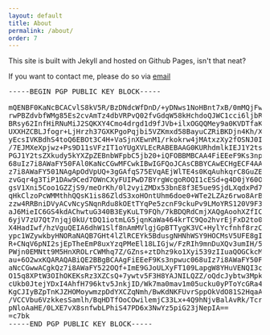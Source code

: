 ```yaml
---
layout: default
title: About
permalink: /about/
order: 7
---
```


This site is built with Jekyll and hosted on Github Pages, isn't that neat?

If you want to contact me, please do so via [email](mailto:buckley.w.david@gmail.com)

<pre>
-----BEGIN PGP PUBLIC KEY BLOCK-----

mQENBF0KaNcBCACvlS8kV5R/BzDNdcWfDnD/+yDNws1NoHBnt7xB/0mMQjFwDp55
rwPBZdvbfWMg85Es2cvAmTz4dbVRPvQ02fvGdqW58kHchdoQJWC1cci6ljbR1KK7
BRsy62InfHiRNuMiJ2SQKXY4Cmo4drgd1d9fJVb+ilxOGQQMey9a0KVDTfaKlk6e
UXXHZCBLJfogr+LjHrzh37GXKPgoPqjbi5VZKmxd58BayuCZRiBKDjn4Kh/XlncQ
yEcsIVKBdhS4toQ6EBOt3C4H+VaSjnXEwnM1/rkokrw4jMAtxzXy2fOSNJ0I1sTJ
/7EJMXeXpjwz+Ps9D11sVFzIT1oYUgXVLEcRABEBAAG0KURhdmlkIEJ1Y2tsZXkg
PGJ1Y2tsZXkudy5kYXZpZEBnbWFpbC5jb20+iQFOBBMBCAA4FiEEeF9Ks3npwuc0
68uIz7i8AWaFY50FAl0KaNcCGwMFCwkIBwIGFQoJCAsCBBYCAwECHgECF4AACgkQ
z7i8AWaFY501NAgApOdVpUQ+3gGAfqS75EVqAEjWlTE4s0KqAuhkqrC8GuZEtOVb
zvGqr4g3TiP1DAw9Ced7OWnCXyFUIPwD7BYrgWcgoROQI1cESd+g4D0jY60OhYow
gsV1Xni5Coo1GZZjS9/meOrKh/0l2vyiZMDx53bnE8f3E5ue9SjdLXqdxPd7OSG4
qHkClzoPcWMMthhQQsK1is86ZldS3xoHOntUhm6doe0+WTe2LZAz6rwo8ArBS+as
zzw4RRBniDVyACvNcySNqnRdu8kOEtTYqPe5zcnF9ckuPv9LMoYRS120V9F3tJtM
aJ6MieIC6GS4kdAChwtuG340B3EyKuLT9FQh/7kBDQRdCmjXAQgAoohXZfICvclY
6yjV7zU7Qt7njqj0kU/tDQ1iotmLG5jqnKaWa464krTC9Qo2hvrEjFxD2to0A4jq
X4HadIwf/hzVguQEIA6dhW1Slf8nAmMVlgjGpBTTygK3VC+HylYcfnhf8rzCzZct
ypc1WZywkbyHNORaNAQB7GHt4lZlRCEYk5BdusgNHNhWSY9HOCMsV5UFE8gI6kAz
R+CNqV6pNI2sjEpTheEmP8uxYzqPMeEl18LIGjw/FzRIh9mnDuXQv3umIH/5e8rw
PWjn0EMNtt9M5HnXROLrCWMhq7Z/GZns+ztDhz9ko1Xyi539zIIuaQOGCkcMAigp
au+6O2wxKQARAQABiQE2BBgBCAAgFiEEeF9Ks3npwuc068uIz7i8AWaFY50FAl0K
aNcCGwwACgkQz7i8AWaFY522OQf+ImE9GJoULXyFT109LapgW8YHuVENQI3cwhiO
O15q8XPtW3OIhOKEKsRz3XZCsQ+7ywtv5F3H8YAJNILQZZ/oQdcJybtw3MpkCQb9
cUkb0JtejYDxI4AhfH796ktv5JnkjID/Wk7ma0mav1m05ucku0yPToYcGRa4dDs5
KgCJIyBZpTnKJZHOMoywmzpDdYXCZqNmh/BwKdNKFUvrSppOkVdO81S2HqaAT2Xl
/VCCVbu6VzkkesSamlh/BqHDTfOoCOwilemjC33Lx+4Q9hNjvBalAvRk/Tcryr3R
pNloAaHE/0LXE7vX8snfwbLPhiS47PD6x3NwYz5piG23jNepIA==
=c7bk
-----END PGP PUBLIC KEY BLOCK-----
</pre>
